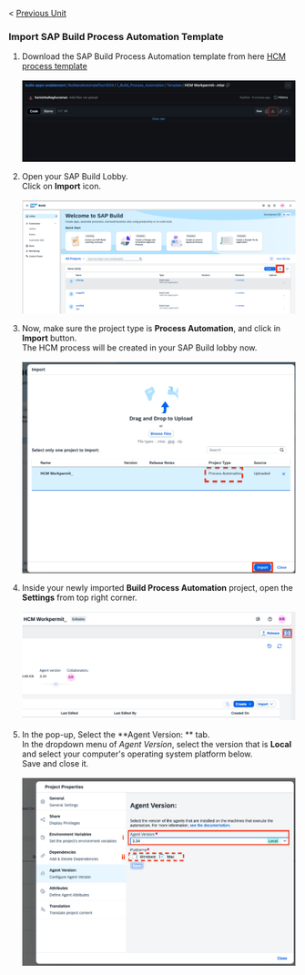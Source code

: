 < [Previous Unit](/BuildandAutomateTour2024/1_Build_Process_Automation/readme.md)

### Import SAP Build Process Automation Template

1. Download the SAP Build Process Automation template from here <a href="https://github.com/SAP-samples/build-apps-enablement/blob/main/BuildandAutomateTour2024/1_Build_Process_Automation/Template/HCM%20Workpermit_.mtar">HCM process template</a><br><br>
![](/BuildandAutomateTour2024/Images/11_downloadtemplate.png)

2. Open your SAP Build Lobby.<br>
Click on **Import** icon.<br><br>
![](/BuildandAutomateTour2024/Images/11_2_import.png)

3. Now, make sure the project type is **Process Automation**, and click in **Import** button.<br> The HCM process will be created in your SAP Build lobby now.<br><Br>
![](/BuildandAutomateTour2024/Images/11_3_import.png)

4. Inside your newly imported **Build Process Automation** project, open the **Settings** from top right corner.<BR><br>
![](/BuildandAutomateTour2024/Images/11_4_Settings.png)

5. In the pop-up, Select the **Agent Version: ** tab.<br>
In the dropdown menu of *Agent Version*, select the version that is **Local** and select your computer's operating system platform below.<br>Save and close it.<br><br>
![](/BuildandAutomateTour2024/Images/11_5_Agentversion.png)